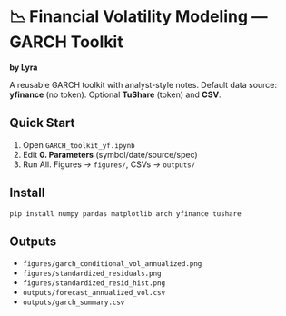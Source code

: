 # 📉 Financial Volatility Modeling — GARCH Toolkit  
**by Lyra**

A reusable GARCH toolkit with analyst-style notes. Default data source: **yfinance** (no token). Optional **TuShare** (token) and **CSV**.

## Quick Start
1. Open `GARCH_toolkit_yf.ipynb`
2. Edit **0. Parameters** (symbol/date/source/spec)
3. Run All. Figures → `figures/`, CSVs → `outputs/`

## Install
```
pip install numpy pandas matplotlib arch yfinance tushare
```

## Outputs
- `figures/garch_conditional_vol_annualized.png`
- `figures/standardized_residuals.png`
- `figures/standardized_resid_hist.png`
- `outputs/forecast_annualized_vol.csv`
- `outputs/garch_summary.csv`
